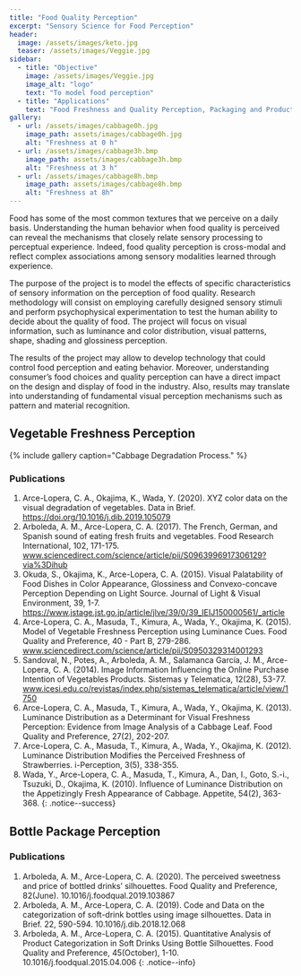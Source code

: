 ```yaml
---
title: "Food Quality Perception"
excerpt: "Sensory Science for Food Perception"
header:
  image: /assets/images/keto.jpg
  teaser: /assets/images/Veggie.jpg
sidebar:
  - title: "Objective"
    image: /assets/images/Veggie.jpg
    image_alt: "logo"
    text: "To model food perception"
  - title: "Applications"
    text: "Food Freshness and Quality Perception, Packaging and Product Classification"
gallery:
  - url: /assets/images/cabbage0h.jpg
    image_path: assets/images/cabbage0h.jpg
    alt: "Freshness at 0 h"
  - url: /assets/images/cabbage3h.bmp
    image_path: assets/images/cabbage3h.bmp
    alt: "Freshness at 3 h"
  - url: /assets/images/cabbage8h.bmp
    image_path: assets/images/cabbage8h.bmp
    alt: "Freshness at 8h"
---
```


Food has some of the most common textures that we perceive on a daily basis. 
Understanding the human behavior when food quality is perceived can reveal the mechanisms 
that closely relate sensory processing to perceptual experience. Indeed, food quality perception 
is cross-modal and reflect complex associations among sensory modalities learned through experience. 

The purpose of the project is to model the effects of specific characteristics of sensory information on the 
perception of food quality. Research methodology will consist on employing carefully designed sensory stimuli 
and perform psychophysical experimentation to test the human ability to decide about the quality of food. 
The project will focus on visual information, such as luminance and color distribution, visual patterns, shape, 
shading and glossiness perception. 

The results of the project may allow to develop technology that could control food perception and eating behavior. 
Moreover, understanding consumer’s food choices and quality perception can have a direct impact on the design and 
display of food in the industry. Also, results may translate into understanding of fundamental visual perception 
mechanisms such as pattern and material recognition. 

## Vegetable Freshness Perception

{% include gallery caption="Cabbage Degradation Process." %}
### Publications
1.	Arce-Lopera, C. A., Okajima, K., Wada, Y. (2020). XYZ color data on the visual degradation of vegetables. Data in Brief. https://doi.org/10.1016/j.dib.2019.105079
2.	Arboleda, A. M., Arce-Lopera, C. A. (2017). The French, German, and Spanish sound of eating fresh fruits and vegetables. Food Research International, 102, 171-175. www.sciencedirect.com/science/article/pii/S0963996917306129?via%3Dihub
3.	Okuda, S., Okajima, K., Arce-Lopera, C. A. (2015). Visual Palatability of Food Dishes in Color Appearance, Glossiness and Convexo-concave Perception Depending on Light Source. Journal of Light & Visual Environment, 39, 1-7. https://www.jstage.jst.go.jp/article/jlve/39/0/39_IEIJ150000561/_article
4.	Arce-Lopera, C. A., Masuda, T., Kimura, A., Wada, Y., Okajima, K. (2015). Model of Vegetable Freshness Perception using Luminance Cues. Food Quality and Preference, 40 - Part B, 279-286. www.sciencedirect.com/science/article/pii/S0950329314001293
5.	Sandoval, N., Potes, A., Arboleda, A. M., Salamanca García, J. M., Arce-Lopera, C. A.  (2014). Image Information Influencing the Online Purchase Intention of Vegetables Products. Sistemas y Telematica, 12(28), 53-77. www.icesi.edu.co/revistas/index.php/sistemas_telematica/article/view/1750
6.	Arce-Lopera, C. A., Masuda, T., Kimura, A., Wada, Y., Okajima, K. (2013). Luminance Distribution as a Determinant for Visual Freshness Perception: Evidence from Image Analysis of a Cabbage Leaf. Food Quality and Preference, 27(2), 202-207.
7.	Arce-Lopera, C. A., Masuda, T., Kimura, A., Wada, Y., Okajima, K. (2012). Luminance Distribution Modifies the Perceived Freshness of Strawberries. i-Perception, 3(5), 338-355.
8.	Wada, Y., Arce-Lopera, C. A., Masuda, T., Kimura, A., Dan, I., Goto, S.-i., Tsuzuki, D., Okajima, K. (2010). Influence of Luminance Distribution on the Appetizingly Fresh Appearance of Cabbage. Appetite, 54(2), 363-368.
{: .notice--success}


## Bottle Package Perception

### Publications

 1.	Arboleda, A. M., Arce-Lopera, C. A. (2020). The perceived sweetness and price of bottled drinks’ silhouettes. Food Quality and Preference, 82(June). 10.1016/j.foodqual.2019.103867
 2.	Arboleda, A. M., Arce-Lopera, C. A. (2019). Code and Data on the categorization of soft-drink bottles using image silhouettes. Data in Brief. 22, 590-594. 10.1016/j.dib.2018.12.068
 3.	Arboleda, A. M., Arce-Lopera, C. A. (2015). Quantitative Analysis of Product Categorization in Soft Drinks Using Bottle Silhouettes. Food Quality and Preference, 45(October), 1-10. 10.1016/j.foodqual.2015.04.006
{: .notice--info}

